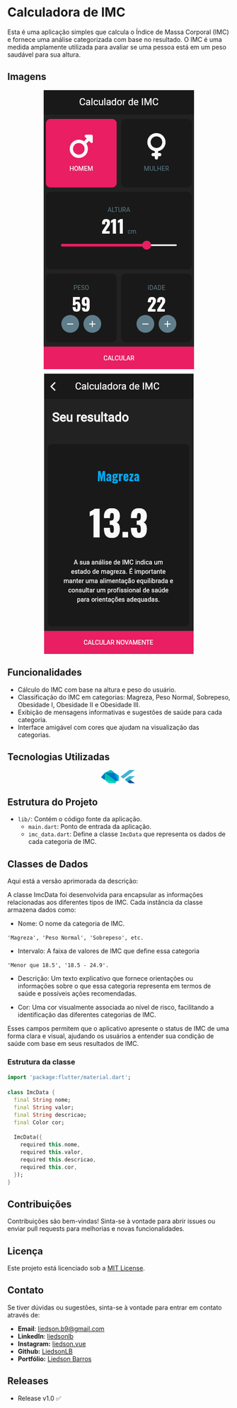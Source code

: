 # Calculadora de IMC

Esta é uma aplicação simples que calcula o Índice de Massa Corporal (IMC) e fornece uma análise categorizada com base no resultado. O IMC é uma medida amplamente utilizada para avaliar se uma pessoa está em um peso saudável para sua altura.

## Imagens

<div style="display: flex; flex-wrap:wrap; gap: 10px; justify-content: center">
<img src="./img/home.png" alt="home_imc_calculator">
<img src="./img/result.png" alt="result_imc_calculator">
</div>


## Funcionalidades

- Cálculo do IMC com base na altura e peso do usuário.
- Classificação do IMC em categorias: Magreza, Peso Normal, Sobrepeso, Obesidade I, Obesidade II e Obesidade III.
- Exibição de mensagens informativas e sugestões de saúde para cada categoria.
- Interface amigável com cores que ajudam na visualização das categorias.

## Tecnologias Utilizadas

<div style="display: flex; justify-content: center ; width: 100%"
style="margin: 0 auto; width: 100%">
<img src="https://raw.githubusercontent.com/devicons/devicon/master/icons/dart/dart-original.svg" alt="cypress" height="30" width="40"> 
<img src="https://raw.githubusercontent.com/devicons/devicon/master/icons/flutter/flutter-original.svg" alt="cypress" height="30" width="40"> 
</div>

## Estrutura do Projeto

- `lib/`: Contém o código fonte da aplicação.
  - `main.dart`: Ponto de entrada da aplicação.
  - `imc_data.dart`: Define a classe `ImcData` que representa os dados de cada categoria de IMC.

## Classes de Dados

Aqui está a versão aprimorada da descrição:

A classe ImcData foi desenvolvida para encapsular as informações relacionadas aos diferentes tipos de IMC. Cada instância da classe armazena dados como:

- Nome: O nome da categoria de IMC.

`'Magreza', 'Peso Normal', 'Sobrepeso', etc.`
- Intervalo: A faixa de valores de IMC que define essa categoria

`'Menor que 18.5', '18.5 - 24.9'.`
- Descrição: Um texto explicativo que fornece orientações ou informações sobre o que essa categoria representa em termos de saúde e possíveis ações recomendadas.

- Cor: Uma cor visualmente associada ao nível de risco, facilitando a identificação das diferentes categorias de IMC.

Esses campos permitem que o aplicativo apresente o status de IMC de uma forma clara e visual, ajudando os usuários a entender sua condição de saúde com base em seus resultados de IMC.

### Estrutura da classe

```dart
import 'package:flutter/material.dart';

class ImcData {
  final String nome;
  final String valor;
  final String descricao;
  final Color cor;

  ImcData({
    required this.nome,
    required this.valor,
    required this.descricao,
    required this.cor,
  });
} 
```

## Contribuições

Contribuições são bem-vindas! Sinta-se à vontade para abrir issues ou enviar pull requests para melhorias e novas funcionalidades.

## Licença

Este projeto está licenciado sob a [MIT License](LICENSE).

## Contato

Se tiver dúvidas ou sugestões, sinta-se à vontade para entrar em contato através de:

- **Email**: [liedson.b9@gmail.com](mailto:liedson.b9@gmail.com)
- **LinkedIn**: [liedsonlb](https://linkedin.com/in/liedsonlb)
- **Instagram:** [liedson.vue](https://www.instagram.com/liedson.vue)
- **Github:** [LiedsonLB](https://github.com/LiedsonLB)
- **Portfólio:** [Liedson Barros](https://liedsonbarros.vercel.app)

## Releases

- Release v1.0 ✅